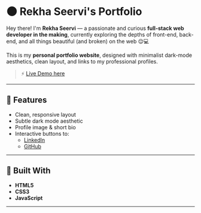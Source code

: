 # 🌑 Rekha Seervi's Portfolio

Hey there! I'm **Rekha Seervi** — a passionate and curious **full-stack web developer in the making**, currently exploring the depths of front-end, back-end, and all things beautiful (and broken) on the web 😌💻

This is my **personal portfolio website**, designed with minimalist dark-mode aesthetics, clean layout, and links to my professional profiles.

> ⚡ [Live Demo here](https://rekhss.github.io/portfolio/)

---

## 🔮 Features

- Clean, responsive layout
- Subtle dark mode aesthetic
- Profile image & short bio
- Interactive buttons to:
  - [LinkedIn](https://www.linkedin.com/in/rekha-seervi/)
  - [GitHub](https://github.com/rekhss)

---

## 🧰 Built With

- **HTML5**
- **CSS3**
- **JavaScript**

---
